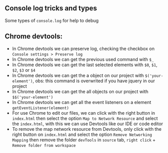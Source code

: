 ## Console log tricks and types

Some types of `console.log` for help to debug

## Chrome devtools:

- In Chrome devtools we can preserve log, checking the checkbox on `Console settings > Preserve log`
- In Chrome devtools we can get the previous used command with `$_`
- In Chrome devtools we can get the last selected elements with `$0`, `$1`, `$2`, `$3` or `$4`
- In Chrome devtools we can get the a object on our project with `$('your-element')`, obs: this command is overwrited if you have jquery in our project 
- In Chrome devtools we can get the all objects on our project with `$$('your-element')`
- In Chrome devtools we can get all the event listeners on a element `getEventListener(element)`
- For use Chrome to edit our files, we can click with the right button in `index.html` then select the option `Map to Network Resource` and select the `index.html`, with this we can use Devtools like our IDE or code editor
- To remove the map network resource from Devtools, only click with the right button on `index.html` and select the option `Remove Networking Mapping` then remove the folder `devTools` in `source` tab, `right click` + `Remove folder from workspace`
